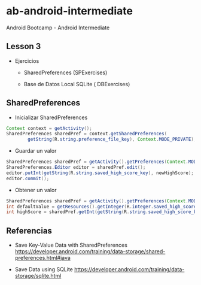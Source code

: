 # ab-android-intermediate
Android Bootcamp - Android Intermediate

## Lesson 3

- Ejercicios

  - SharedPreferences (SPExercises)
  
  - Base de Datos Local SQLite ( DBExercises)
  
## SharedPreferences

- Inicializar SharedPreferences

```java
Context context = getActivity();
SharedPreferences sharedPref = context.getSharedPreferences(
        getString(R.string.preference_file_key), Context.MODE_PRIVATE);
```
- Guardar un valor

```java
SharedPreferences sharedPref = getActivity().getPreferences(Context.MODE_PRIVATE);
SharedPreferences.Editor editor = sharedPref.edit();
editor.putInt(getString(R.string.saved_high_score_key), newHighScore);
editor.commit();
```

- Obtener un valor
```java
SharedPreferences sharedPref = getActivity().getPreferences(Context.MODE_PRIVATE);
int defaultValue = getResources().getInteger(R.integer.saved_high_score_default_key);
int highScore = sharedPref.getInt(getString(R.string.saved_high_score_key), defaultValue);
```

## Referencias

- Save Key-Value Data with SharedPreferences https://developer.android.com/training/data-storage/shared-preferences.html#java

- Save Data using SQLite https://developer.android.com/training/data-storage/sqlite.html




